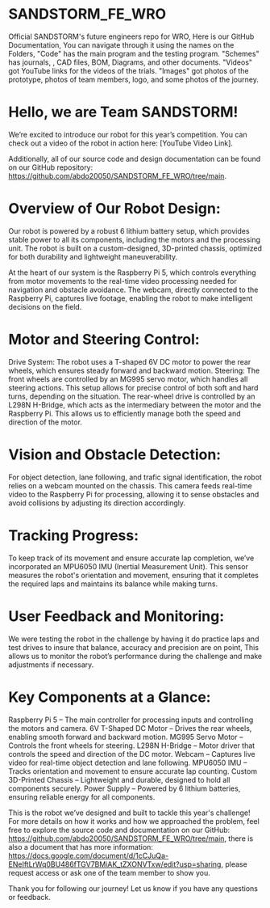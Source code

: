 # SANDSTORM_FE_WRO
Official SANDSTORM's future engineers repo for WRO, Here is our GitHub Documentation, You can navigate through it using the names on the Folders, "Code" has the main program and the testing program. "Schemes" has journals, , CAD files, BOM, Diagrams, and other documents. "Videos" got YouTube links for the videos of the trials. "Images" got photos of the prototype, photos of team members, logo, and some photos of the journey. 

# Hello, we are Team SANDSTORM!

We’re excited to introduce our robot for this year’s competition. You can check out a video of the robot in action here: [YouTube Video Link].

Additionally, all of our source code and design documentation can be found on our GitHub repository: https://github.com/abdo20050/SANDSTORM_FE_WRO/tree/main.

# Overview of Our Robot Design:
Our robot is powered by a robust 6 lithium battery setup, which provides stable power to all its components, including the motors and the processing unit. The robot is built on a custom-designed, 3D-printed chassis, optimized for both durability and lightweight maneuverability.

At the heart of our system is the Raspberry Pi 5, which controls everything from motor movements to the real-time video processing needed for navigation and obstacle avoidance. The webcam, directly connected to the Raspberry Pi, captures live footage, enabling the robot to make intelligent decisions on the field.

# Motor and Steering Control:
Drive System: The robot uses a T-shaped 6V DC motor to power the rear wheels, which ensures steady forward and backward motion.
Steering: The front wheels are controlled by an MG995 servo motor, which handles all steering actions. This setup allows for precise control of both soft and hard turns, depending on the situation.
The rear-wheel drive is controlled by an L298N H-Bridge, which acts as the intermediary between the motor and the Raspberry Pi. This allows us to efficiently manage both the speed and direction of the motor.

# Vision and Obstacle Detection:
For object detection, lane following, and trafic signal identification, the robot relies on a webcam mounted on the chassis. This camera feeds real-time video to the Raspberry Pi for processing, allowing it to sense obstacles and avoid collisions by adjusting its direction accordingly.

# Tracking Progress:
To keep track of its movement and ensure accurate lap completion, we’ve incorporated an MPU6050 IMU (Inertial Measurement Unit). This sensor measures the robot's orientation and movement, ensuring that it completes the required laps and maintains its balance while making turns.

# User Feedback and Monitoring:
We were testing the robot in the challenge by having it do practice laps and test drives to insure that balance, accuracy and precision are on point, This allows us to monitor the robot’s performance during the challenge and make adjustments if necessary.

# Key Components at a Glance:
Raspberry Pi 5 – The main controller for processing inputs and controlling the motors and camera.
6V T-Shaped DC Motor – Drives the rear wheels, enabling smooth forward and backward motion.
MG995 Servo Motor – Controls the front wheels for steering.
L298N H-Bridge – Motor driver that controls the speed and direction of the DC motor.
Webcam – Captures live video for real-time object detection and lane following.
MPU6050 IMU – Tracks orientation and movement to ensure accurate lap counting.
Custom 3D-Printed Chassis – Lightweight and durable, designed to hold all components securely.
Power Supply – Powered by 6 lithium batteries, ensuring reliable energy for all components.

This is the robot we’ve designed and built to tackle this year's challenge! For more details on how it works and how we approached the problem, feel free to explore the source code and documentation on our GitHub: https://github.com/abdo20050/SANDSTORM_FE_WRO/tree/main, there is also a document that has more information: https://docs.google.com/document/d/1cCJuQa-ENeIftLrWq0BU486fTGV7BMiAK_tZXONVTxw/edit?usp=sharing, please request access or ask one of the team member to show you.

Thank you for following our journey! Let us know if you have any questions or feedback.

